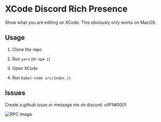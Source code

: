 # XCode Discord Rich Presence

Show what you are editing on XCode. This obviously only works on MacOS.

## Usage

1) Clone the repo

2) Run `yarn` (or `npm i`)

3) Open XCode

4) Run `babel-node src/index.js`

## Issues

Create a github issue or message me on discord: vilP1l#0001

![RPC Image](https://vilp1l.dev/i/x9mro.png)
